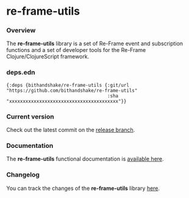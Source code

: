 
# re-frame-utils

### Overview

The <strong>re-frame-utils</strong> library is a set of Re-Frame event and subscription functions
and a set of developer tools for the Re-Frame Clojure/ClojureScript framework.

### deps.edn

```
{:deps {bithandshake/re-frame-utils {:git/url "https://github.com/bithandshake/re-frame-utils"
                                     :sha     "xxxxxxxxxxxxxxxxxxxxxxxxxxxxxxxxxxxxxxxx"}}
```

### Current version

Check out the latest commit on the [release branch](https://github.com/bithandshake/re-frame-utils/tree/release).

### Documentation

The <strong>re-frame-utils</strong> functional documentation is [available here](https://bithandshake.github.io/re-frame-utils).

### Changelog

You can track the changes of the <strong>re-frame-utils</strong> library [here](CHANGES.md).
